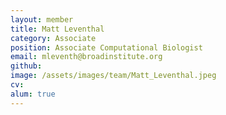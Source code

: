 ```yaml
---
layout: member
title: Matt Leventhal
category: Associate
position: Associate Computational Biologist
email: mleventh@broadinstitute.org
github: 
image: /assets/images/team/Matt_Leventhal.jpeg
cv:
alum: true
---
```


